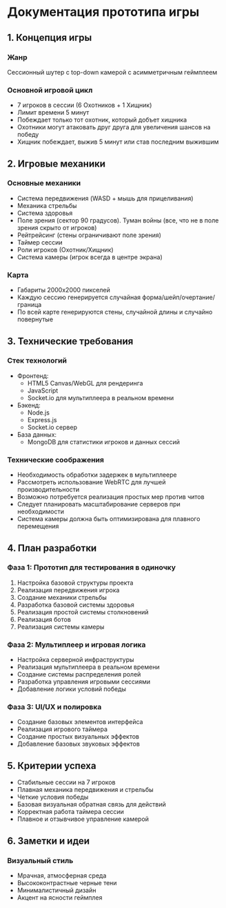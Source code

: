 # Документация прототипа игры

## 1. Концепция игры
### Жанр
Сессионный шутер с top-down камерой с асимметричным геймплеем

### Основной игровой цикл
- 7 игроков в сессии (6 Охотников + 1 Хищник)
- Лимит времени 5 минут
- Побеждает только тот охотник, который добъет хищника
- Охотники могут атаковать друг друга для увеличения шансов на победу
- Хищник побеждает, выжив 5 минут или став последним выжившим

## 2. Игровые механики
### Основные механики
- Система передвижения (WASD + мышь для прицеливания)
- Механика стрельбы
- Система здоровья
- Поле зрения (сектор 90 градусов). Туман войны (все, что не в поле зрения скрыто от игроков)
- Рейтрейсинг (стены ограничивают поле зрения)
- Таймер сессии
- Роли игроков (Охотник/Хищник)
- Система камеры (игрок всегда в центре экрана)

### Карта
- Габариты 2000х2000 пикселей
- Каждую сессию генерируется случайная форма/шейп/очертание/граница
- По всей карте генерируются стены, случайной длины и случайно повернутые

## 3. Технические требования
### Стек технологий
- Фронтенд:
  - HTML5 Canvas/WebGL для рендеринга
  - JavaScript
  - Socket.io для мультиплеера в реальном времени
- Бэкенд:
  - Node.js
  - Express.js
  - Socket.io сервер
- База данных:
  - MongoDB для статистики игроков и данных сессий

### Технические соображения
- Необходимость обработки задержек в мультиплеере
- Рассмотреть использование WebRTC для лучшей производительности
- Возможно потребуется реализация простых мер против читов
- Следует планировать масштабирование серверов при необходимости
- Система камеры должна быть оптимизирована для плавного перемещения

## 4. План разработки
### Фаза 1: Прототип для тестирования в одиночку
1. Настройка базовой структуры проекта
2. Реализация передвижения игрока
3. Создание механики стрельбы
4. Разработка базовой системы здоровья
5. Реализация простой системы столкновений
6. Реализация ботов
7. Реализация системы камеры

### Фаза 2: Мультиплеер и игровая логика
- Настройка серверной инфраструктуры
- Реализация мультиплеера в реальном времени
- Создание системы распределения ролей
- Разработка управления игровыми сессиями
- Добавление логики условий победы

### Фаза 3: UI/UX и полировка
- Создание базовых элементов интерфейса
- Реализация игрового таймера
- Создание простых визуальных эффектов
- Добавление базовых звуковых эффектов

## 5. Критерии успеха
- Стабильные сессии на 7 игроков
- Плавная механика передвижения и стрельбы
- Четкие условия победы
- Базовая визуальная обратная связь для действий
- Корректная работа таймера сессии
- Плавное и отзывчивое управление камерой

## 6. Заметки и идеи
### Визуальный стиль
- Мрачная, атмосферная среда
- Высококонтрастные черные тени
- Минималистичный дизайн
- Акцент на ясности геймплея



